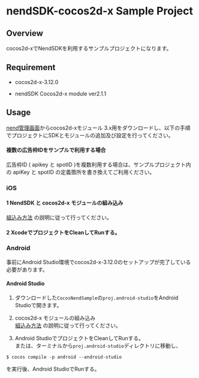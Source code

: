 nendSDK-cocos2d-x Sample Project
==================
## Overview
cocos2d-xでNendSDKを利用するサンプルプロジェクトになります。  

## Requirement

* cocos2d-x-3.12.0

* nendSDK Cocos2d-x module ver2.1.1

## Usage
[nend管理画面](https://www.nend.net/admin/login)からcocos2d-xモジュール 3.x用をダウンロードし、以下の手順でプロジェクトにSDKとモジュールの追加及び設定を行ってください。  

#### 複数の広告枠IDをサンプルで利用する場合
広告枠ID ( apikey と spotID )を複数利用する場合は、サンプルプロジェクト内の apiKey と spotID の定義箇所を書き換えてご利用ください。

### iOS  

#### 1 NendSDK と cocos2d-x モジュールの組み込み
[組込み方法](https://github.com/fan-ADN/nendSDK-cocos2d-x/wiki/組込み方法) の説明に従って行ってください。


#### 2 XcodeでプロジェクトをCleanしてRunする。

### Android  

事前にAndroid Studio環境でcocos2d-x-3.12.0のセットアップが完了している必要があります。

#### Android Studio

1. ダウンロードした`CocosNendSample`の`proj.android-studio`をAndroid Studioで開きます。

2. cocos2d-x モジュールの組み込み  
[組込み方法](https://github.com/fan-ADN/nendSDK-cocos2d-x/wiki/組込み方法/) の説明に従って行ってください。

2. Android StudioでプロジェクトをCleanしてRunする。  
または、ターミナルから`proj.android-studio`ディレクトリに移動し、
```
$ cocos compile -p android --android-studio
```
を実行後、Android StudioでRunする。
